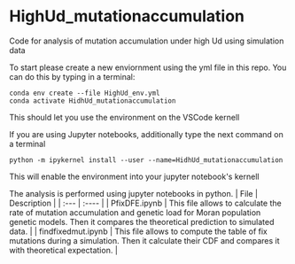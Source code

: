 # HighUd_mutationaccumulation
Code for analysis of mutation accumulation under high Ud using simulation data

To start please create a new enviornment using the yml file in this repo.
You can do this by typing in a terminal:

```
conda env create --file HighUd_env.yml
conda activate HidhUd_mutationaccumulation
```

This should let you use the environment on the VSCode kernell

If you are using Jupyter notebooks, additionally type the next command on a terminal

```
python -m ipykernel install --user --name=HidhUd_mutationaccumulation
```

This will enable the environment into your jupyter notebook's kernell 

The analysis is performed using jupyter notebooks in python.
| File      | Description | 
| :--- | :---- | 
| PfixDFE.ipynb | This file allows to calculate the rate of mutation accumulation and genetic load for Moran population genetic models. Then it compares the theoretical prediction to simulated data. |
| findfixedmut.ipynb | This file allows to compute the table of fix mutations during a simulation. Then it calculate their CDF and compares it with theoretical expectation. |
